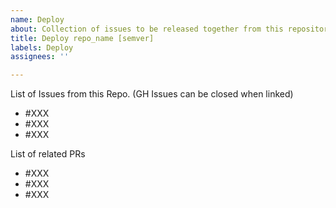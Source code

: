 ```yaml
---
name: Deploy
about: Collection of issues to be released together from this repository
title: Deploy repo_name [semver]
labels: Deploy
assignees: ''

---
```


List of Issues from this Repo. (GH Issues can be closed when linked)
- #XXX
- #XXX
- #XXX

List of related PRs
- #XXX
- #XXX
- #XXX
